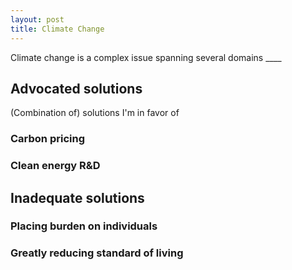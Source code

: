 ```yaml
---
layout: post
title: Climate Change
---
```


Climate change is a complex issue spanning several domains ____


## Advocated solutions

(Combination of) solutions I'm in favor of

### Carbon pricing

### Clean energy R&D

## Inadequate solutions

### Placing burden on individuals

### Greatly reducing standard of living